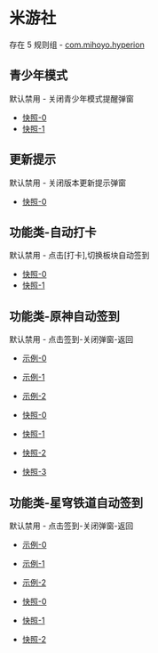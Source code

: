 # 米游社

存在 5 规则组 - [com.mihoyo.hyperion](/src/apps/com.mihoyo.hyperion.ts)

## 青少年模式

默认禁用 - 关闭青少年模式提醒弹窗

- [快照-0](https://i.gkd.li/i/12675547)
- [快照-1](https://i.gkd.li/i/12775850)

## 更新提示

默认禁用 - 关闭版本更新提示弹窗

- [快照-0](https://i.gkd.li/i/12675513)

## 功能类-自动打卡

默认禁用 - 点击[打卡],切换板块自动签到

- [快照-0](https://i.gkd.li/i/13721772)
- [快照-1](https://i.gkd.li/i/13721776)

## 功能类-原神自动签到

默认禁用 - 点击签到-关闭弹窗-返回

- [示例-0](https://m.gkd.li/57941037/6654679e-58a9-4d6c-85a3-11bd2f82c15e)
- [示例-1](https://m.gkd.li/57941037/b02eca70-f7d3-4169-99d6-9906c534392a)
- [示例-2](https://m.gkd.li/57941037/c232ba4c-d50e-4887-85ab-91739928119e)

- [快照-0](https://i.gkd.li/i/14369790)
- [快照-1](https://i.gkd.li/i/14371469)
- [快照-2](https://i.gkd.li/i/14371439)
- [快照-3](https://i.gkd.li/i/14371469)

## 功能类-星穹铁道自动签到

默认禁用 - 点击签到-关闭弹窗-返回

- [示例-0](https://m.gkd.li/57941037/a9f426c4-3184-4525-b283-ad77d6f83d02)
- [示例-1](https://m.gkd.li/57941037/3babb231-30a7-4891-9c4a-c11946838741)
- [示例-2](https://m.gkd.li/57941037/d8031907-105b-4d37-8542-b71e854b3b8a)

- [快照-0](https://i.gkd.li/i/14376296)
- [快照-1](https://i.gkd.li/i/14371787)
- [快照-2](https://i.gkd.li/i/14371790)
